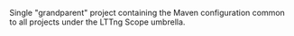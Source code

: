 Single "grandparent" project containing the Maven configuration common to all
projects under the LTTng Scope umbrella.
